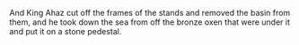 And King Ahaz cut off the frames of the stands and removed the basin from them, and he took down the sea from off the bronze oxen that were under it and put it on a stone pedestal.
